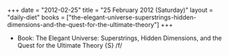 +++
date = "2012-02-25"
title = "25 February 2012 (Saturday)"
layout = "daily-diet"
books = ["the-elegant-universe-superstrings-hidden-dimensions-and-the-quest-for-the-ultimate-theory"]
+++


* Book: The Elegant Universe: Superstrings, Hidden Dimensions, and the Quest for the Ultimate Theory {S} /f/